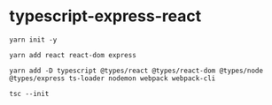 # typescript-express-react
```
yarn init -y
```
```
yarn add react react-dom express
```
```
yarn add -D typescript @types/react @types/react-dom @types/node @types/express ts-loader nodemon webpack webpack-cli
```
```
tsc --init
```